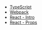 - [TypeScript](./TypeScript/)
- [Webpack](./Webpack/)
- [React - Intro](./react_intro/)
- [React - Props](./react_props/)